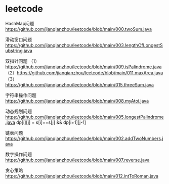 # leetcode
HashMap问题
https://github.com/jianqianzhou/leetcode/blob/main/000.twoSum.java

滑动窗口问题 
https://github.com/jianqianzhou/leetcode/blob/main/003.lengthOfLongestSubstring.java

双指针问题
（1）https://github.com/jianqianzhou/leetcode/blob/main/009.isPalindrome.java
（2）https://github.com/jianqianzhou/leetcode/blob/main/011.maxArea.java
（3）https://github.com/jianqianzhou/leetcode/blob/main/015.threeSum.java

字符串操作问题
https://github.com/jianqianzhou/leetcode/blob/main/008.myAtoi.java

动态规划问题
https://github.com/jianqianzhou/leetcode/blob/main/005.longestPalindrome.java dp[i][j] = s[i]==s[j] && dp[i+1][j-1]

链表问题
https://github.com/jianqianzhou/leetcode/blob/main/002.addTwoNumbers.java

数字操作问题
https://github.com/jianqianzhou/leetcode/blob/main/007.reverse.java

贪心策略
https://github.com/jianqianzhou/leetcode/blob/main/012.intToRoman.java



